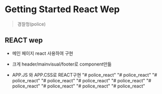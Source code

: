 # Getting Started React Wep

>경찰청(police)
## REACT wep
* 메인 페이지 react 사용하여 구현

* 크게 header/mainvisual/footer로 component만듦
* APP.JS 와 APP.CSS로  REACT구현
"# police_react" 
"# police_react" 
"# police_react" 
"# police_react" 
"# police_react" 
"# police_react" 
"# police_react" 
"# police_react" 
"# police_react" 
"# police_react" 
